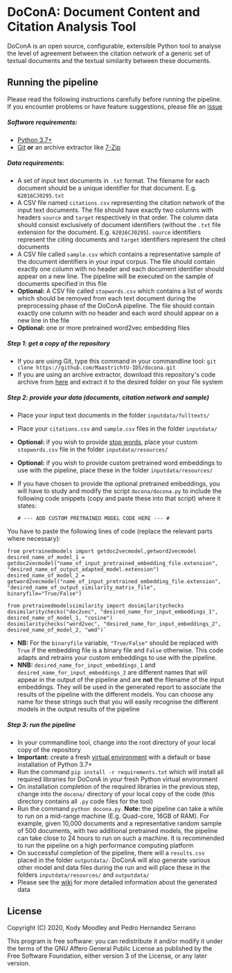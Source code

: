 # DoConA: Document Content and Citation Analysis Tool

DoConA is an open source, configurable, extensible Python tool to analyse the level of agreement between the citation network of a generic set of textual documents and the textual similarity between these documents.

## Running the pipeline

Please read the following instructions carefully before running the pipeline. If you encounter problems or have feature suggestions, please file an [issue](https://github.com/MaastrichtU-IDS/docona/issues)

##### Software requirements:

+ [Python 3.7+](https://www.python.org/downloads/)
+ [Git](https://git-scm.com/) **or** an archive extractor like [7-Zip](https://www.7-zip.org/)

##### Data requirements:

+ A set of input text documents in `.txt` format. The filename for each document should be a unique identifier for that document. E.g. `62016CJ0295.txt`
+ A CSV file named `citations.csv` representing the citation network of the input text documents. The file should have exactly two columns with headers `source` and `target` respectively in that order. The column data should consist exclusively of document identifiers (without the `.txt` file extension for the document. E.g. `62016CJ0295`). `source` identifiers represent the citing documents and `target` identifiers represent the cited documents
+ A CSV file called `sample.csv` which contains a representative sample of the document identifiers in your input corpus. The file should contain exactly one column with no header and each document identifier should appear on a new line. The pipeline will be executed on the sample of documents specified in this file
+ **Optional:** A CSV file called `stopwords.csv` which contains a list of words which should be removed from each text document during the preprocessing phase of the DoConA pipeline. The file should contain exactly one column with no header and each word should appear on a new line in the file 
+ **Optional:** one or more pretrained word2vec embedding files 

##### Step 1: get a copy of the repository
    
+ If you are using Git, type this command in your commandline tool: `git clone https://github.com/MaastrichtU-IDS/docona.git`
+ If you are using an archive extractor, download this repository's code archive from [here](https://github.com/MaastrichtU-IDS/docona/archive/master.zip) and extract it to the desired folder on your file system

##### Step 2: provide your data (documents, citation network and sample)
    
+ Place your input text documents in the folder `inputdata/fulltexts/` 
+ Place your `citations.csv` and `sample.csv` files in the folder `inputdata/`
+ **Optional:** if you wish to provide [stop words](https://nlp.stanford.edu/IR-book/html/htmledition/dropping-common-terms-stop-words-1.html), place your custom `stopwords.csv` file in the folder `inputdata/resources/`
+ **Optional:** if you wish to provide custom pretrained word embeddings to use with the pipeline, place these in the folder `inputdata/resources/`
+ If you have chosen to provide the optional pretrained embeddings, you will have to study and modify the script `docona/docona.py` to include the following code snippets (copy and paste these into that script) where it states:

	`# --- ADD CUSTOM PRETRAINED MODEL CODE HERE --- #`

You have to paste the following lines of code (replace the relevant parts where necessary):

	from pretrainedmodels import getdoc2vecmodel,getword2vecmodel
	desired_name_of_model_1 = getdoc2vecmodel("name_of_input_pretrained_embedding_file.extension", "desired_name_of_output_adapted_model.extension")									
	desired_name_of_model_2 = getword2vecmodel("name_of_input_pretrained_embedding_file.extension", "desired_name_of_output_similarity_matrix_file", binaryfile="True/False")

	from pretrainedmodelssimilarity import dosimilaritychecks
	dosimilaritychecks("doc2vec", "desired_name_for_input_embeddings_1", desired_name_of_model_1, "cosine")
	dosimilaritychecks("word2vec", "desired_name_for_input_embeddings_2", desired_name_of_model_2, "wmd")`

+ **NB:** For the `binaryfile` variable, `"True/False"` should be replaced with `True` if the embedding file is a binary file and `False` otherwise. This code adapts and retrains your custom embeddings to use with the pipeline.
+ **NNB:** `desired_name_for_input_embeddings_1` and `desired_name_for_input_embeddings_2` are different names that will appear in the output of the pipeline and are **not** the filename of the input embeddings. They will be used in the generated report to associate the results of the pipeline with the different models. You can choose any name for these strings such that you will easily recognise the different models in the output results of the pipeline

##### Step 3: run the pipeline

+ In your commandline tool, change into the root directory of your local copy of the repository
+ **Important:** create a fresh [virtual environment](https://docs.python.org/3/tutorial/venv.html) with a default or base installation of Python 3.7+  
+ Run the command `pip install -r requirements.txt` which will install all required libraries for DoConA in your fresh Python virtual environment
+ On installation completion of the required libraries in the previous step, change into the `docona/` directory of your local copy of the code (this directory contains all `.py` code files for the tool)
+ Run the command `python docona.py`. **Note:** the pipeline can take a while to run on a mid-range machine (E.g. Quad-core, 16GB of RAM). For example, given 10,000 documents and a representative random sample of 500 documents, with two additional pretrained models, the pipeline can take close to 24 hours to run on such a machine. It is recommended to run the pipeline on a high performance computing platform
+ On successful completion of the pipeline, there will a `results.csv` placed in the folder `outputdata/`. DoConA will also generate various other model and data files during the run and will place these in the folders `inputdata/resources/` and `outputdata/`
+ Please see the [wiki](https://github.com/MaastrichtU-IDS/docona/wiki) for more detailed information about the generated data

## License
Copyright (C) 2020, Kody Moodley and Pedro Hernandez Serrano

This program is free software: you can redistribute it and/or modify it under the terms of the GNU Affero General Public License as published by the Free Software Foundation, either version 3 of the License, or any later version.
